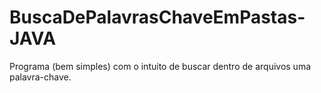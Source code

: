 # BuscaDePalavrasChaveEmPastas-JAVA
 Programa (bem simples) com o intuito de buscar dentro de arquivos uma palavra-chave.
